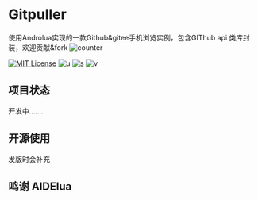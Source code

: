 # Gitpuller
使用Androlua实现的一款Github&amp;gitee手机浏览实例，包含GIThub api 类库封装，欢迎贡献&fork
![counter](https://count.getloli.com/get/@sudoskys-github-Gitpuller?theme=moebooru)

[![MIT License](https://img.shields.io/badge/LICENSE-MIT-ff69b4)](http://choosealicense.com/licenses/mit/)   ![u](https://img.shields.io/badge/USE-lua-9cf)   [![s](https://img.shields.io/badge/Sponsor-Alipay-ff69b4)](https://azz.net/ly233)
![v](https://img.shields.io/badge/Version-220201-9cf)  


## 项目状态
开发中.......


## 开源使用
发版时会补充

## 鸣谢 AIDElua


